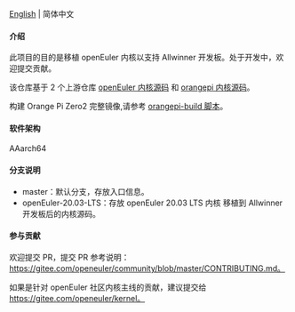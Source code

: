 [English](./README.en.md) | 简体中文

#### 介绍

此项目的目的是移植 openEuler 内核以支持 Allwinner 开发板。处于开发中，欢迎提交贡献。

该仓库基于 2 个上游仓库 [openEuler 内核源码](https://gitee.com/openeuler/kernel) 和 [orangepi 内核源码](https://github.com/orangepi-xunlong/linux-orangepi/tree/orange-pi-4.9-sun50iw9)。

构建 Orange Pi Zero2 完整镜像,请参考 [orangepi-build 脚本](https://github.com/orangepi-xunlong/orangepi-build)。

#### 软件架构

AAarch64

#### 分支说明

- master：默认分支，存放入口信息。
- openEuler-20.03-LTS：存放 openEuler 20.03 LTS 内核 移植到 Allwinner 开发板后的内核源码。


#### 参与贡献

欢迎提交 PR，提交 PR 参考说明：https://gitee.com/openeuler/community/blob/master/CONTRIBUTING.md。

如果是针对 openEuler 社区内核主线的贡献，建议提交给 https://gitee.com/openeuler/kernel。
 
